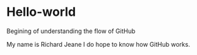 # Hello-world
Begining of understanding the flow of GitHub

My name is Richard Jeane I do hope to know how GitHub works.
